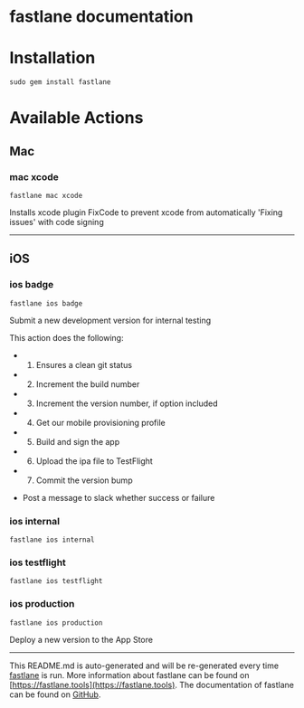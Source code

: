 fastlane documentation
================
# Installation
```
sudo gem install fastlane
```
# Available Actions
## Mac
### mac xcode
```
fastlane mac xcode
```
Installs xcode plugin FixCode to prevent xcode from automatically 'Fixing issues' with code signing

----

## iOS
### ios badge
```
fastlane ios badge
```
Submit a new development version for internal testing

This action does the following:



- 1) Ensures a clean git status

- 2) Increment the build number

- 3) Increment the version number, if option included

- 4) Get our mobile provisioning profile

- 5) Build and sign the app

- 6) Upload the ipa file to TestFlight

- 7) Commit the version bump

- Post a message to slack whether success or failure
### ios internal
```
fastlane ios internal
```

### ios testflight
```
fastlane ios testflight
```

### ios production
```
fastlane ios production
```
Deploy a new version to the App Store

----

This README.md is auto-generated and will be re-generated every time [fastlane](https://fastlane.tools) is run.
More information about fastlane can be found on [https://fastlane.tools](https://fastlane.tools).
The documentation of fastlane can be found on [GitHub](https://github.com/fastlane/fastlane/tree/master/fastlane).
